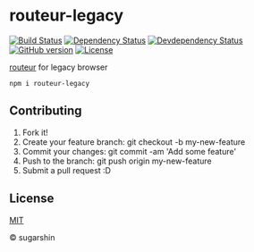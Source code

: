 # routeur-legacy

[![Build Status][travis-image]][travis-url]
[![Dependency Status][david-image]][david-url]
[![Devdependency Status][david-dev-image]][david-dev-url]
[![GitHub version][github-ver-image]][github-ver-url]
[![License][license-image]][license-url]

[routeur](https://github.com/sugarshin/routeur) for legacy browser

```
npm i routeur-legacy
```

## Contributing

1. Fork it!
2. Create your feature branch: git checkout -b my-new-feature
3. Commit your changes: git commit -am 'Add some feature'
4. Push to the branch: git push origin my-new-feature
5. Submit a pull request :D

## License

[MIT][license-url]

© sugarshin

[npm-image]: http://img.shields.io/npm/v/routeur-legacy.svg
[npm-url]: https://www.npmjs.org/package/routeur-legacy
[bower-image]: http://img.shields.io/bower/v/routeur-legacy.svg
[bower-url]: http://bower.io/search/?q=routeur-legacy
[david-image]: https://david-dm.org/sugarshin/routeur-legacy.svg
[david-url]: https://david-dm.org/sugarshin/routeur-legacy
[david-dev-image]: https://david-dm.org/sugarshin/routeur-legacy/dev-status.svg
[david-dev-url]: https://david-dm.org/sugarshin/routeur-legacy#info=devDependencies
[travis-image]: http://img.shields.io/travis/sugarshin/routeur-legacy/master.svg?branch=master
[travis-url]: https://travis-ci.org/sugarshin/routeur-legacy
[gratipay-image]: http://img.shields.io/gratipay/sugarshin.svg
[gratipay-url]: https://gratipay.com/sugarshin/
[coveralls-image]: https://coveralls.io/repos/sugarshin/routeur-legacy/badge.svg
[coveralls-url]: https://coveralls.io/r/sugarshin/routeur-legacy
[github-ver-image]: https://badge.fury.io/gh/sugarshin%2Frouteur-legacy.svg
[github-ver-url]: http://badge.fury.io/gh/sugarshin%2Frouteur-legacy
[license-image]: http://img.shields.io/:license-mit-blue.svg
[license-url]: http://sugarshin.mit-license.org/
[downloads-image]: http://img.shields.io/npm/dm/routeur-legacy.svg
[dependencies-image]: http://img.shields.io/david/sugarshin/routeur-legacy.svg
[testling-svg]: https://ci.testling.com/sugarshin/routeur-legacy.png
[testling-url]: https://ci.testling.com/sugarshin/routeur-legacy
